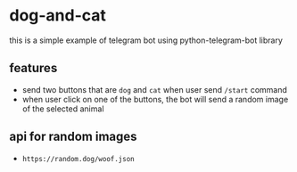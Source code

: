 # dog-and-cat

this is a simple example of telegram bot using python-telegram-bot library

## features

-   send two buttons that are `dog` and `cat` when user send `/start` command
-   when user click on one of the buttons, the bot will send a random image of the selected animal

## api for random images

-   `https://random.dog/woof.json`